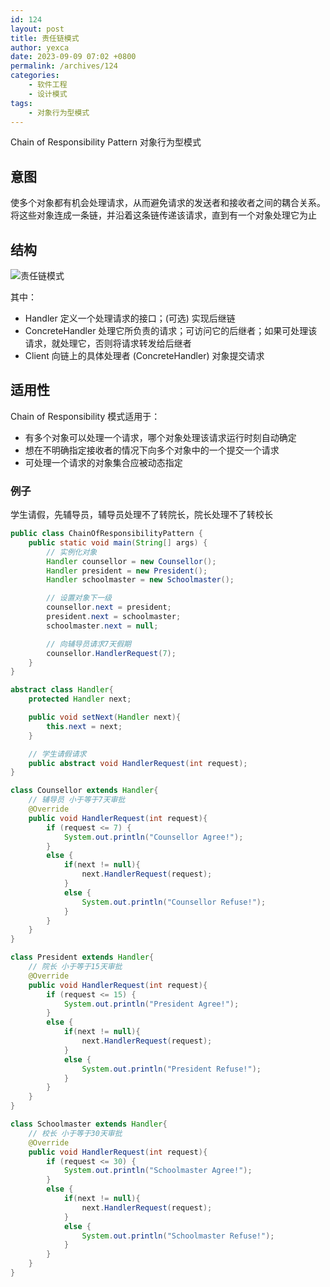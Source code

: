 ```yaml
---
id: 124
layout: post
title: 责任链模式
author: yexca
date: 2023-09-09 07:02 +0800
permalink: /archives/124
categories:
    - 软件工程
    - 设计模式
tags:
    - 对象行为型模式
---
```


Chain of Responsibility Pattern 对象行为型模式

## 意图
使多个对象都有机会处理请求，从而避免请求的发送者和接收者之间的耦合关系。将这些对象连成一条链，并沿着这条链传递该请求，直到有一个对象处理它为止

## 结构

![责任链模式](https://cdn.statically.io/gh/yexca/image_hosting@master/2023/03-设计模式/责任链模式.3w9jnpfuij20.webp)

其中：

* Handler 定义一个处理请求的接口；(可选) 实现后继链
* ConcreteHandler 处理它所负责的请求；可访问它的后继者；如果可处理该请求，就处理它，否则将请求转发给后继者
* Client 向链上的具体处理者 (ConcreteHandler) 对象提交请求

## 适用性

Chain of Responsibility 模式适用于：

* 有多个对象可以处理一个请求，哪个对象处理该请求运行时刻自动确定
* 想在不明确指定接收者的情况下向多个对象中的一个提交一个请求
* 可处理一个请求的对象集合应被动态指定

### 例子

学生请假，先辅导员，辅导员处理不了转院长，院长处理不了转校长

```java
public class ChainOfResponsibilityPattern {
    public static void main(String[] args) {
        // 实例化对象
        Handler counsellor = new Counsellor();
        Handler president = new President();
        Handler schoolmaster = new Schoolmaster();

        // 设置对象下一级
        counsellor.next = president;
        president.next = schoolmaster;
        schoolmaster.next = null;

        // 向辅导员请求7天假期
        counsellor.HandlerRequest(7);
    }
}

abstract class Handler{
    protected Handler next;

    public void setNext(Handler next){
        this.next = next;
    }

    // 学生请假请求
    public abstract void HandlerRequest(int request);
}

class Counsellor extends Handler{
    // 辅导员 小于等于7天审批
    @Override
    public void HandlerRequest(int request){
        if (request <= 7) {
            System.out.println("Counsellor Agree!");
        }
        else {
            if(next != null){
                next.HandlerRequest(request);
            }
            else {
                System.out.println("Counsellor Refuse!");
            }
        }
    }
}

class President extends Handler{
    // 院长 小于等于15天审批
    @Override
    public void HandlerRequest(int request){
        if (request <= 15) {
            System.out.println("President Agree!");
        }
        else {
            if(next != null){
                next.HandlerRequest(request);
            }
            else {
                System.out.println("President Refuse!");
            }
        }
    }
}

class Schoolmaster extends Handler{
    // 校长 小于等于30天审批
    @Override
    public void HandlerRequest(int request){
        if (request <= 30) {
            System.out.println("Schoolmaster Agree!");
        }
        else {
            if(next != null){
                next.HandlerRequest(request);
            }
            else {
                System.out.println("Schoolmaster Refuse!");
            }
        }
    }
}
```
